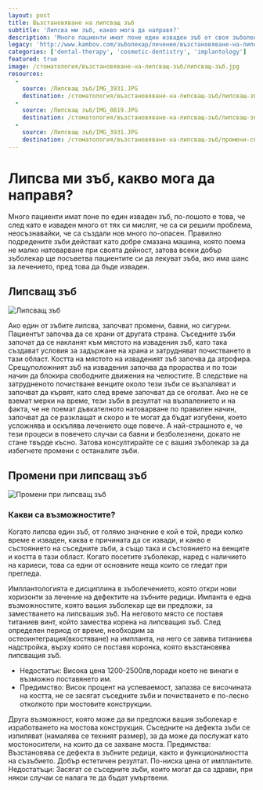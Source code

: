 ```yaml
---
layout: post
title: Възстановяване на липсващ зъб
subtitle: 'Липсва ми зъб, какво мога да направя?'
description: 'Много пациенти имат поне един изваден зъб от своя зъболекар, и си мислят, че изваждайки го са си решили проблема, но въсъщност те не знаят, че с изваждането на зъба са създали нов много по опасен.'
legacy: 'http://www.kambov.com/зъболекар/лечение/възстановяване-на-липсващ-зъб.html'
categories: ['dental-therapy', 'cosmetic-dentistry', 'implantology']
featured: true
image: /стоматология/възстановяване-на-липсващ-зъб/липсващ-зъб.jpg
resources:
  -
    source: /Липсващ зъб/IMG_3931.JPG
    destination: /стоматология/възстановяване-на-липсващ-зъб/липсващ-зъб.jpg
  -
    source: /Липсващ зъб/IMG_0819.JPG
    destination: /стоматология/възстановяване-на-липсващ-зъб/липсващ-зъб-в-устата.jpg
  -
    source: /Липсващ зъб/IMG_3931.JPG
    destination: /стоматология/възстановяване-на-липсващ-зъб/промени-съпътсващи-липсващ-зъб.jpg
---
```

# Липсва ми зъб, какво мога да направя?

Mного пациенти имат поне по един изваден зъб, по-лошото е това, че след като е изваден много от тях си мислят, че са си решили проблема, неосъзнавайки, че са създали нов много по-опасен. Правилно подредените зъби действат като добре смазана машина, която поема не малко натоварване при своята дейност, затова всеки добър зъболекар ще посъветва пациентите си да лекуват зъба, ако има шанс за лечението, пред това да бъде изваден. 

## Липсващ зъб
![Липсващ зъб](възстановяване-на-липсващ-зъб/липсващ-зъб-в-устата.jpg)

Ако един от зъбите липсва, започват промени, бавни, но сигурни. Пациентът започва да се храни от другата страна. Съседните зъби започат да се накланят към мястото на извадения зъб, като така създават условия за задържане на храна и затрудняват почистването в тази област. Костта на мястото на изваденият зъб започва да атрофира. Срещуположният зъб на извадения започва да прораства и по този начин да блокира свободните движения на челюстите. В следствие на затрудненото почистване венците около тези зъби се възпаляват и започват да кървят, като след време започват да се оголват. Ако не се вземат мерки на време, тези зъби в резултат на възпалението и на факта, че не поемат дъвкателното натоварване по правилен начин, започват да се разклащат и скоро и те могат да бъдат изгубени, което усложнява и оскъпява лечението още повече. А най-страшното е, че тези процеси в повечето случаи са бавни и безболезнени, докато не стане твърде късно. Затова консултирайте се с вашия зъболекар за да избегнете промени с останалите зъби. 

## Промени при липсващ зъб
![Промени при липсващ зъб](възстановяване-на-липсващ-зъб/промени-съпътсващи-липсващ-зъб.jpg)

### Какви са възможностите?

Когато липсва един зъб, от голямо значение е кой е той, преди колко време е изваден, каква е причината да се извади, и какво е състоянието на съседните зъби, а също така и състоянието на венците и костта в тази област. Когато посетите зъболекар, наред с наличието на кариеси, това са едни от основните неща които се гледат при прегледа.

Имплантологията е дисциплина в зъболечението, която откри нови хоризонти за лечение на дефектите на зъбните редици. Импанта е една възможностите, която вашия зъболекар ще ви предложи, за заместването на липсвашия зъб. На неговото място се поставя титаниев винт, който замества корена на липсващия зъб. След определен период от време, необходим за остеоинтеграция(вкостяване) на импланта, на него се завива титаниева надстройка, върху която се поставя коронка, която възстановява липсващия зъб. 

- Недостатък: Висока цена 1200-2500лв,поради което не винаги е възможно поставянето им. 
- Предимство: Висок процент на успеваемост, запазва се височината на костта, не се засягат съседните зъби и почистването е по-лесно отколкото при мостовите конструкции.

Друга възможност, която може да ви предложи вашия зъболекар е изработването на мостова конструкция. Съседните на дефекта зъби се изпиляват (намалява се техният размер), за да може да послужат като мостоносители, на които да се захване моста. Предимства: Възстановява се дефекта в зъбните редици, както и функционалността на съзъбието. Добър естетичен резултат. По-ниска цена от имплантите. Недостатъци: Засягат се съседните зъби, които могат да са здрави, при някои случаи се налага те да бъдат умъртвени.
